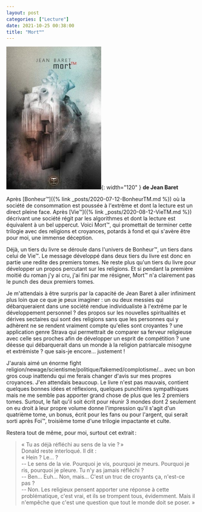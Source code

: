 ```yaml
---
layout: post
categories: ["Lecture"]
date: 2021-10-25 00:38:00
title: "Mort™"
---
```


![couverture](/assets/images/couv_lecture/morttm.webp){: width="120" } **de Jean Baret** 

Après [Bonheur™]({% link _posts/2020-07-12-BonheurTM.md %}) où la société de consommation est poussée à l'extrême et
dont la lecture est un direct pleine face. Après [Vie™]({% link _posts/2020-08-12-VieTM.md %}) décrivant une
société régit par les algorithmes et dont la lecture est équivalent à un
bel uppercut. Voici Mort™, qui promettait de terminer cette trilogie
avec des religions et croyances, potards à fond et qui s'avère être pour
moi, une immense déception.

Déjà, un tiers du livre se déroule dans l'univers de Bonheur™, un tiers
dans celui de Vie™. Le message développé dans deux tiers du livre est
donc en partie une redite des premiers tomes. Ne reste plus qu'un tiers
du livre pour développer un propos percutant sur les religions. Et si
pendant la première moitié du roman j'y ai cru, j'ai fini par me
résigner, Mort™ n'a clairement pas le punch des deux premiers tomes.

Je m'attendais à être surpris par la capacité de Jean Baret à aller
infiniment plus loin que ce que je peux imaginer : un ou deux messies
qui débarqueraient dans une société rendue individualiste à l'extrême
par le développement personnel ? des propos sur les nouvelles
spiritualités et dérives sectaires qui sont des religions sans que les
personnes qui y adhèrent ne se rendent vraiment compte qu'elles sont
croyantes ? une application genre Strava qui permettrait de comparer sa
ferveur religieuse avec celle ses proches afin de développer un esprit
de compétition ? une déesse qui débarquerait dans un monde à la religion
patriarcale misogyne et extrémiste ? que sais-je encore... justement !

J'aurais aimé un énorme fight
religion/newage/scientisme/politique/fakemed/complotisme/... avec un bon
gros coup inattendu qui me ferais changer d'avis sur mes propres
croyances. J'en attendais beaucoup. Le livre n'est pas mauvais, contient
quelques bonnes idées et réflexions, quelques punchlines sympathiques
mais ne me semble pas apporter grand chose de plus que les 2 premiers
tomes. Surtout, le fait qu'il soit écrit pour réunir 3 mondes dont 2
seulement on eu droit à leur propre volume donne l'impression qu'il
s'agit d'un quatrième tome, un bonus, écrit pour les fans ou pour
l'argent, qui serait sorti après Foi™, troisième tome d'une trilogie
impactante et culte.

Restera tout de même, pour moi, surtout cet extrait :

> « Tu as déjà réfléchi au sens de la vie ? »\
> Donald reste interloqué. Il dit :\
> « Hein ? Le... ?\
> -- Le sens de la vie. Pourquoi je vis, pourquoi je meurs. Pourquoi je
> ris, pourquoi je pleure. Tu n'y as jamais réfléchi ?\
> -- Ben... Euh... Non, mais... C'est un truc de croyants ça, n'est-ce
> pas ?\
> -- Non. Les religieux pensent apporter une réponse à cette
> problématique, c'est vrai, et ils se trompent tous, évidemment. Mais
> il n'empêche que c'est une question que tout le monde doit se poser. »
